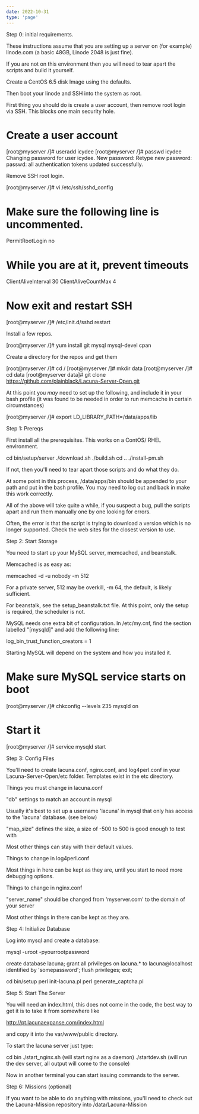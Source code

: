 ```yaml
---
date: 2022-10-31
type: 'page'
---
```


Step 0: initial requirements.

These instructions assume that you are setting up a server on (for example)
linode.com (a basic 48GB, Linode 2048 is just fine).

If you are not on this environment then you will need to tear apart the
scripts and build it yourself.

Create a CentOS 6.5 disk Image using the defaults.

Then boot your linode and SSH into the system as root.

First thing you should do is create a user account, then remove root login
via SSH. This blocks one main security hole.

  # Create a user account
  [root@myserver /]# useradd icydee
  [root@myserver /]# passwd icydee
  Changing password for user icydee.
  New password:
  Retype new password:
  passwd: all authentication tokens updated successfully.

Remove SSH root login.

  [root@myserver /]# vi /etc/ssh/sshd_config

  # Make sure the following line is uncommented.
  PermitRootLogin no

  # While you are at it, prevent timeouts
  ClientAliveInterval 30
  ClientAliveCountMax 4

  # Now exit and restart SSH
  [root@myserver /]# /etc/init.d/sshd restart

Install a few repos.

  [root@myserver /]# yum install git mysql mysql-devel cpan

Create a directory for the repos and get them

  [root@myserver /]# cd /
  [root@myserver /]# mkdir data
  [root@myserver /]# cd data
  [root@myserver data]# git clone https://github.com/plainblack/Lacuna-Server-Open.git

At this point you *may* need to set up the following, and include it in your
bash profile (it was found to be needed in order to run memcache in certain
circumstances)

  [root@myserver /]# export LD_LIBRARY_PATH=/data/apps/lib

Step 1: Prereqs

First install all the prerequisites. This works on a ContOS/ RHEL environment.

  cd bin/setup/server
  ./download.sh
  ./build.sh
  cd ..
  ./install-pm.sh

If not, then you'll need to tear apart those scripts and do what they do.

At some point in this process, /data/apps/bin should be appended to your path
and put in the bash profile. You may need to log out and back in make this
work correctly.

All of the above will take quite a while, if you suspect a bug, pull the
scripts apart and run them manually one by one looking for errors.

Often, the error is that the script is trying to download a version which is
no longer supported. Check the web sites for the closest version to use.



Step 2: Start Storage

You need to start up your MySQL server, memcached, and beanstalk.


Memcached is as easy as:

memcached -d -u nobody -m 512

For a private server, 512 may be overkill, -m 64, the default, is
likely sufficient.

For beanstalk, see the setup_beanstalk.txt file.  At this point, only
the setup is required, the scheduler is not.


MySQL needs one extra bit of configuration.  In /etc/my.cnf, find the
section labelled "[mysqld]" and add the following line:

  log_bin_trust_function_creators = 1

Starting MySQL will depend on the system and how you installed it.

  # Make sure MySQL service starts on boot
  [root@myserver /]# chkconfig --levels 235 mysqld on

  # Start it
  [root@myserver /]# service mysqld start

Step 3: Config Files

You'll need to create lacuna.conf, nginx.conf, and log4perl.conf in your
Lacuna-Server-Open/etc folder. Templates exist in the etc directory.

Things you must change in lacuna.conf

  "db" settings to match an account in mysql

  Usually it's best to set up a username 'lacuna' in mysql that only has
access to the 'lacuna' database. (see below)

  "map_size" defines the size, a size of -500 to 500 is good enough to test
  with

  Most other things can stay with their default values.

Things to change in log4perl.conf

  Most things in here can be kept as they are, until you start to
  need more debugging options.

Things to change in nginx.conf

  "server_name" should be changed from 'myserver.com' to the domain of your
  server

  Most other things in there can be kept as they are.

Step 4: Initialize Database

Log into mysql and create a database:

mysql -uroot -pyourrootpassword

create database lacuna;
grant all privileges on lacuna.* to lacuna@localhost identified by 'somepassword';
flush privileges;
exit;

cd bin/setup
perl init-lacuna.pl
perl generate_captcha.pl


Step 5: Start The Server

You will need an index.html, this does not come in the code, the best way to
get it is to take it from somewhere like

http://pt.lacunaexpanse.com/index.html

and copy it into the var/www/public directory.

To start the lacuna server just type:

  cd bin
  ./start_nginx.sh        (will start nginx as a daemon)
  ./startdev.sh           (will run the dev server, all output will come to the console)

Now in another terminal you can start issuing commands to the server.



Step 6: Missions (optional)

If you want to be able to do anything with missions, you'll need to check out the Lacuna-Mission repository into
/data/Lacuna-Mission
